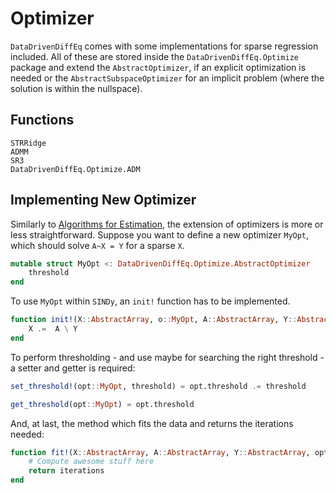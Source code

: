 # Optimizer

`DataDrivenDiffEq` comes with some implementations for sparse regression included. All of these are stored inside the
`DataDrivenDiffEq.Optimize` package and extend the `AbstractOptimizer`, if an explicit optimization is needed or the `AbstractSubspaceOptimizer` for an implicit problem (where the solution is within the nullspace).

## Functions

```@docs
STRRidge
ADMM
SR3
DataDrivenDiffEq.Optimize.ADM
```


## Implementing New Optimizer

Similarly to [Algorithms for Estimation](@ref), the extension of optimizers is more or less straightforward.
Suppose you want to define a new optimizer `MyOpt`, which should solve ``A~X = Y`` for a sparse ``X``.

```julia
mutable struct MyOpt <: DataDrivenDiffEq.Optimize.AbstractOptimizer
    threshold
end
```

To use `MyOpt` within `SINDy`, an `init!` function has to be implemented.

```julia
function init!(X::AbstractArray, o::MyOpt, A::AbstractArray, Y::AbstractArray)
    X .=  A \ Y
end
```

To perform thresholding - and use maybe for searching the right threshold - a setter and getter is required:

```julia
set_threshold!(opt::MyOpt, threshold) = opt.threshold .= threshold

get_threshold(opt::MyOpt) = opt.threshold
```

And, at last, the method which fits the data and returns the iterations needed:

```julia
function fit!(X::AbstractArray, A::AbstractArray, Y::AbstractArray, opt::MyOpt; maxiter, convergence_error)
    # Compute awesome stuff here
    return iterations
end
```
